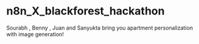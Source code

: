 # n8n_X_blackforest_hackathon
Sourabh , Benny , Juan and Sanyukta bring you apartment personalization with image generation!
